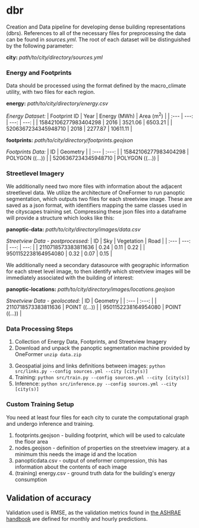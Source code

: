 # dbr
Creation and Data pipeline for developing dense building representations (dbrs). References to all of the necessary files for preprocessing the data can be found in _sources.yml_. The root of each dataset will be distinguished by the following parameter:

**city:** _path/to/city/directory/sources.yml_

### Energy and Footprints
Data should be processed using the format defined by the macro_climate utility, with two files for each region.

**energy:** _path/to/city/directory/energy.csv_

_Energy Dataset:_
| Footprint ID | Year | Energy (MWh) | Area (m<sup>2</sup>) |
| :---         |     ---:      |          ---: | ---: |
| 15842106277983404298   | 2016     | 3521.06    | 6503.21 |
| 5206367234345948710   | 2018     | 2277.87    | 10611.11 |

**footprints:** _path/to/city/directory/footprints.geojson_

_Footprints Data:_
| ID | Geometry |
| :---         |     :---:      |
| 15842106277983404298 | POLYGON ((...)) |
| 5206367234345948710 | POLYGON ((...)) |

### Streetlevel Imagery
We additionally need two more files with information about the adjacent streetlevel data. We utilize the architecture of OneFormer to run panoptic segmentation, which outputs two files for each streetview image. These are saved as a json format, with identifiers mapping the same classes used in the cityscapes training set. Compressing these json files into a dataframe will provide a structure which looks like this:

**panoptic-data:** _path/to/city/directory/images/data.csv_

_Streetview Data - postprocessed:_
| ID | Sky | Vegetation | Road |
| :---         |     ---:      | ---: | ---: |
| 2110718573383811636 | 0.24 | 0.11 | 0.22 |
| 9501152238164954080 | 0.32 | 0.07 | 0.15 |


We additionally need a secondary datasource with geographic information for each street level image, to then identify which streetview images will be immediately associated with the building of interest:

**panoptic-locations:** _path/to/city/directory/images/locations.geojson_

_Streetview Data - geolocated:_
| ID | Geometry |
| :---         |     :---:      |
| 2110718573383811636 | POINT ((...)) |
| 9501152238164954080 | POINT ((...)) |

### Data Processing Steps
1. Collection of Energy Data, Footprints, and Streetview Imagery
2. Download and unpack the panoptic segmentation machine provided by OneFormer `unzip data.zip`
<!-- 2. Preprocessing of images:  `python src/preprocess.py city_sources.yml` -->
3. Geospatial joins and links definitions between images: `python src/links.py --config sources.yml --city [city(s)]`
4. Training: `python src/train.py --config sources.yml --city [city(s)]`
5. Inference: `python src/inference.py --config sources.yml --city [city(s)]`

### Custom Training Setup
You need at least four files for each city to curate the computational graph and undergo inference and training.

1. footprints.geojson - building footprint, which will be used to calculate the floor area
2. nodes.geojson - definition of properties on the streetview imagery. at a minimum this needs the image id and the location
3. panopticdata.csv - output of oneformer compression, this has information about the contents of each image
4. (training) energy.csv - ground truth data for the building's energy consumption

## Validation of accuracy
Validation used is RMSE, as the validation metrics found in [the ASHRAE handbook](http://www.eeperformance.org/uploads/8/6/5/0/8650231/ashrae_guideline_14-2002_measurement_of_energy_and_demand_saving.pdf) are defined for monthly and hourly predictions.
<!-- The error terms were created using the guidance of [this ASHRAE handbook](http://www.eeperformance.org/uploads/8/6/5/0/8650231/ashrae_guideline_14-2002_measurement_of_energy_and_demand_saving.pdf) -->
